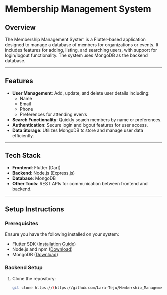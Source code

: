 # Membership Management System

## Overview
The Membership Management System is a Flutter-based application designed to manage a database of members for organizations or events. It includes features for adding, listing, and searching users, with support for login/logout functionality. The system uses MongoDB as the backend database.

---

## Features
- **User Management**: Add, update, and delete user details including:
  - Name
  - Email
  - Phone
  - Preferences for attending events
- **Search Functionality**: Quickly search members by name or preferences.
- **Authentication**: Secure login and logout features for user access.
- **Data Storage**: Utilizes MongoDB to store and manage user data efficiently.

---

## Tech Stack
- **Frontend**: Flutter (Dart)
- **Backend**: Node.js (Express.js)
- **Database**: MongoDB
- **Other Tools**: REST APIs for communication between frontend and backend.

---

## Setup Instructions

### Prerequisites
Ensure you have the following installed on your system:
- Flutter SDK ([Installation Guide](https://docs.flutter.dev/get-started/install))
- Node.js and npm ([Download](https://nodejs.org/))
- MongoDB ([Download](https://www.mongodb.com/try/download/community))

### Backend Setup
1. Clone the repository:
   ```bash
   git clone https://(https://github.com/Lara-Teju/Membership_Management_Backend.git
